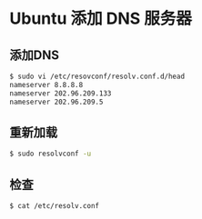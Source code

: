 # Ubuntu 添加 DNS 服务器

## 添加DNS
```bash
$ sudo vi /etc/resovconf/resolv.conf.d/head
nameserver 8.8.8.8
nameserver 202.96.209.133
nameserver 202.96.209.5
```

## 重新加载
```bash
$ sudo resolvconf -u
```
    
 ## 检查
 ```bash
 $ cat /etc/resolv.conf
 ```
